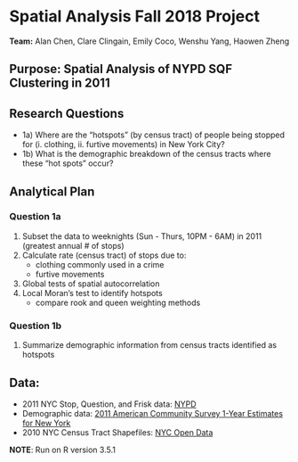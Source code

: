 # Spatial Analysis Fall 2018 Project

**Team:** Alan Chen, Clare Clingain, Emily Coco, Wenshu Yang, Haowen Zheng


## Purpose: Spatial Analysis of NYPD SQF Clustering in 2011


## Research Questions

* 1a) Where are the “hotspots” (by census tract) of people being stopped for (i. clothing, ii. furtive movements) in New York City?  
* 1b) What is the demographic breakdown of the census tracts where these “hot spots” occur?


## Analytical Plan
### Question 1a

1. Subset the data to weeknights (Sun - Thurs, 10PM - 6AM) in 2011 (greatest annual # of stops)  
2. Calculate rate (census tract) of stops due to:  
    - clothing commonly used in a crime  
    - furtive movements  
3. Global tests of spatial autocorrelation  
4. Local Moran’s test to identify hotspots  
    - compare rook and queen weighting methods  

### Question 1b

1. Summarize demographic information from census tracts identified as hotspots


## Data:
* 2011 NYC Stop, Question, and Frisk data: [NYPD](https://www1.nyc.gov/site/nypd/stats/reports-analysis/stopfrisk.page)
* Demographic data: [2011 American Community Survey 1-Year Estimates for New York](https://factfinder.census.gov/faces/tableservices/jsf/pages/productview.xhtml?pid=ACS_pums_csv_2011&prodType=document)
* 2010 NYC Census Tract Shapefiles: [NYC Open Data](https://data.cityofnewyork.us/City-Government/2010-Census-Tracts/fxpq-c8ku)

**NOTE**: Run on R version 3.5.1
